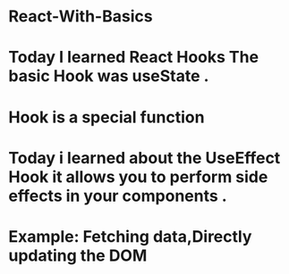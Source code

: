﻿# React-With-Basics
# Today I learned React Hooks The basic Hook was useState .
# Hook is a special function
# Today i learned about the UseEffect Hook it allows you to perform side effects in your components .
# Example: Fetching data,Directly updating the DOM
